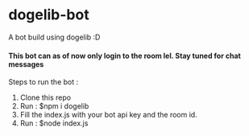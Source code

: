 # dogelib-bot
A bot build using dogelib :D

#### This bot can as of now only login to the room lel. Stay tuned for chat messages
Steps to run the bot : 

1. Clone this repo 
2. Run : $npm i dogelib
3. Fill the index.js with your bot api key and the room id. 
4. Run : $node index.js
